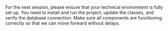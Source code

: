 For the next session, please ensure that your technical environment
is fully set up. You need to install and run the project,
update the classes, and verify the database connection.
Make sure all components are functioning correctly so 
that we can move forward without delays.
